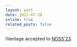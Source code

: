 ```yaml
---
layout: post
date: 2022-07-28
inline: true
related_posts: false
---
```


iVantage accepted to [NDSS'23](https://www.ndss-symposium.org/ndss2023/).
